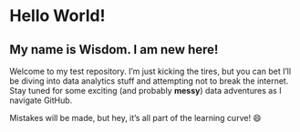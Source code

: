 # Hello World!

## My name is Wisdom. I am new here!

Welcome to my test repository. I’m just kicking the tires, but you can bet I’ll be diving into data analytics stuff and attempting not to break the internet. Stay tuned for some exciting (and probably **messy**) data adventures as I navigate GitHub.

Mistakes will be made, but hey, it’s all part of the learning curve! 😄
